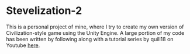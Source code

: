 # Stevelization-2

This is a personal project of mine, where I try to create my own version of Civilization-style game using the Unity Engine. A large portion of my code has been written by following along with a tutorial series by quill18 on Youtube [here](https://www.youtube.com/watch?v=j-rCuN7uMR8&list=PLbghT7MmckI7JHf0pdEQ8fbPb-LoDXEno&index=1).
